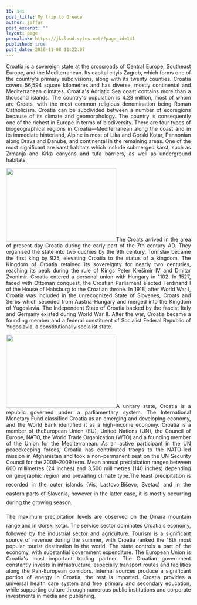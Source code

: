 ```yaml
---
ID: 141
post_title: My trip to Greece
author: jaffar
post_excerpt: ""
layout: page
permalink: https://jkcloud.sytes.net/?page_id=141
published: true
post_date: 2016-11-08 11:22:07
---
```

<p style="text-align: justify">Croatia is a sovereign state at the crossroads of Central Europe, Southeast Europe, and the Mediterranean. Its capital cityis Zagreb, which forms one of the country's primary subdivisions, along with its twenty counties. Croatia covers 56,594 square kilometres and has diverse, mostly continental and Mediterranean climates. Croatia's Adriatic Sea coast contains more than a thousand islands. The country's population is 4.28 million, most of whom are Croats, with the most common religious denomination being Roman Catholicism. Croatia can be subdivided between a number of ecoregions because of its climate and geomorphology. The country is consequently one of the richest in Europe in terms of biodiversity. There are four types of biogeographical regions in Croatia—Mediterranean along the coast and in its immediate hinterland, Alpine in most of Lika and Gorski Kotar, Pannonian along Drava and Danube, and continental in the remaining areas. One of the most significant are karst habitats which include submerged karst, such as Zrmanja and Krka canyons and tufa barriers, as well as underground habitats.</p>
<p style="text-align: justify"><img class="alignright size-medium wp-image-16" src="https://demo.raratheme.com/travel-magazine/wp-content/uploads/sites/70/2016/09/watermelon-summer-little-girl-eating-watermelon-food-300x200.jpg" alt="" width="300" height="200" />The Croats arrived in the area of present-day Croatia during the early part of the 7th century AD. They organised the state into two duchies by the 9th century. Tomislav became the first king by 925, elevating Croatia to the status of a kingdom. The Kingdom of Croatia retained its sovereignty for nearly two centuries, reaching its peak during the rule of Kings Peter Krešimir IV and Dmitar Zvonimir. Croatia entered a personal union with Hungary in 1102. In 1527, faced with Ottoman conquest, the Croatian Parliament elected Ferdinand I of the House of Habsburg to the Croatian throne. In 1918, after World War I, Croatia was included in the unrecognized State of Slovenes, Croats and Serbs which seceded from Austria-Hungary and merged into the Kingdom of Yugoslavia. The Independent State of Croatia backed by the fascist Italy and Germany existed during World War II. After the war, Croatia became a founding member and a federal constituent of Socialist Federal Republic of Yugoslavia, a constitutionally socialist state.</p>
<p style="text-align: justify"><img class="size-medium wp-image-49 alignleft" src="https://demo.raratheme.com/travel-magazine/wp-content/uploads/sites/70/2016/09/pexels-photo-300x200.jpg" alt="" width="300" height="200" />A unitary state, Croatia is a republic governed under a parliamentary system. The International Monetary Fund classified Croatia as an emerging and developing economy, and the World Bank identified it as a high-income economy. Croatia is a member of theEuropean Union (EU), United Nations (UN), the Council of Europe, NATO, the World Trade Organization (WTO) and a founding member of the Union for the Mediterranean. As an active participant in the UN peacekeeping forces, Croatia has contributed troops to the NATO-led mission in Afghanistan and took a non-permanent seat on the UN Security Council for the 2008–2009 term. Mean annual precipitation ranges between 600 millimetres (24 inches) and 3,500 millimetres (140 inches) depending on geographic region and prevailing climate type.<span style="line-height: 1.75">The least precipitation is recorded in the outer islands (Vis, Lastovo,Biševo, Svetac) and in the eastern parts of Slavonia, however in the latter case, it is mostly occurring during the growing season.</span></p>
<p style="text-align: justify"><span style="line-height: 1.75">The maximum precipitation levels are observed on the Dinara mountain range and in Gorski kotar. </span>The service sector dominates Croatia's economy, followed by the industrial sector and agriculture. Tourism is a significant source of revenue during the summer, with Croatia ranked the 18th most popular tourist destination in the world. The state controls a part of the economy, with substantial government expenditure. The European Union is Croatia's most important trading partner. The Croatian government constantly invests in infrastructure, especially transport routes and facilities along the Pan-European corridors. Internal sources produce a significant portion of energy in Croatia; the rest is imported. Croatia provides a universal health care system and free primary and secondary education, while supporting culture through numerous public institutions and corporate investments in media and publishing.</p>